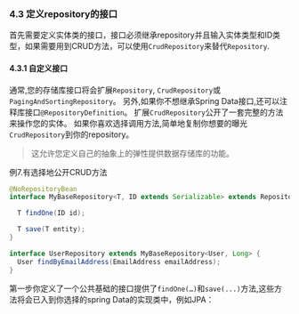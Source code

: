 ### 4.3 定义repository的接口

首先需要定义实体类的接口，接口必须继承repository并且输入实体类型和ID类型，如果需要用到CRUD方法，可以使用```CrudRepository```来替代```Repository```.

#### 4.3.1 自定义接口
通常,您的存储库接口将会扩展``Repository``, ``CrudRepository``或``PagingAndSortingRepository``。 另外,如果你不想继承Spring Data接口,还可以注释库接口``@RepositoryDefinition``。 扩展``CrudRepository``公开了一套完整的方法来操作您的实体。 如果你喜欢选择调用方法,简单地复制你想要的曝光``CrudRepository``到你的repository。

> 这允许您定义自己的抽象上的弹性提供数据存储库的功能。

例7.有选择地公开CRUD方法
``` java
@NoRepositoryBean
interface MyBaseRepository<T, ID extends Serializable> extends Repository<T, ID> {

  T findOne(ID id);

  T save(T entity);
}

interface UserRepository extends MyBaseRepository<User, Long> {
  User findByEmailAddress(EmailAddress emailAddress);
}
``` 

第一步你定义了一个公共基础的接口提供了```findOne(…)```和```save(...)```方法,这些方法将会已入到你选择的spring Data的实现类中，例如JPA：